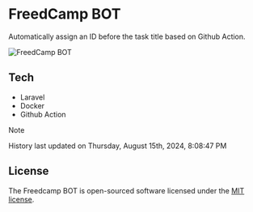 # FreedCamp BOT

Automatically assign an ID before the task title based on Github Action.

![FreedCamp BOT](https://repository-images.githubusercontent.com/737932867/7d34798b-2680-471c-b089-a78a718d3d6a)

## Tech

- Laravel
- Docker
- Github Action

> [!NOTE]  
> History last updated on Thursday, August 15th, 2024, 8:08:47 PM

## License

The Freedcamp BOT is open-sourced software licensed under the [MIT license](https://opensource.org/licenses/MIT).
